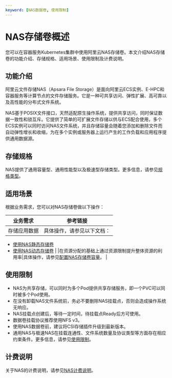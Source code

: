 ```yaml
---
keyword: [NAS数据卷, 使用限制]
---
```


# NAS存储卷概述

您可以在容器服务Kubernetes集群中使用阿里云NAS存储卷。本文介绍NAS存储卷的功能介绍、存储规格、适用场景、使用限制及计费说明。

## 功能介绍

阿里云文件存储NAS（Apsara File Storage）是面向阿里云ECS实例、E-HPC和容器服务等计算节点的文件存储服务。它是一种可共享访问、弹性扩展、高可靠以及高性能的分布式文件系统。

NAS基于POSIX文件接口，天然适配原生操作系统，提供共享访问，同时保证数据一致性和锁互斥。它提供了简单的可扩展文件存储以供与ECS配合使用，多个ECS实例可以同时访问NAS文件系统，并且存储容量会随着您添加和删除文件而自动弹性增长和收缩，为在多个实例或服务器上运行产生的工作负载和应用程序提供通用数据源。

## 存储规格

NAS提供了通用容量型、通用性能型以及极速型存储类型。更多信息，请参见[规格类型]()。

## 适用场景

根据业务需求，您可以对NAS存储卷做以下操作：

|业务需求|参考链接|
|----|----|
|存储应用数据|具体操作，请参见以下文档：

-   [使用NAS静态存储卷](/intl.zh-CN/Kubernetes集群用户指南/存储-CSI/NAS存储卷/使用NAS静态存储卷.md)
-   [使用NAS动态存储卷](/intl.zh-CN/Kubernetes集群用户指南/存储-CSI/NAS存储卷/使用NAS动态存储卷.md) |
|在资源分配的基础上通过资源限制提升整体资源的利用率|具体操作，请参见[配置NAS存储卷容量](/intl.zh-CN/Kubernetes集群用户指南/存储-CSI/NAS存储卷/配置NAS存储卷容量.md)。 |

## 使用限制

-   NAS为共享存储，可以同时为多个Pod提供共享存储服务，即一个PVC可以同时被多个Pod使用。
-   在没有卸载NAS文件系统前，务必不要删除NAS挂载点，否则会造成操作系统无响应。
-   NAS挂载点创建后，等待一定时间，待挂载点Ready后方可使用。
-   数据卷挂载协议推荐使用NFS v3。
-   使用NAS数据卷前，建议将CSI存储插件升级到最新版本。
-   通用NAS与极速NAS在挂载连通性、文件系统数量及协议类型等方面存在相应约束条件。更多信息，请参见[使用限制]()。

## 计费说明

关于NAS的计费说明，请参见[NAS计费说明]()。

